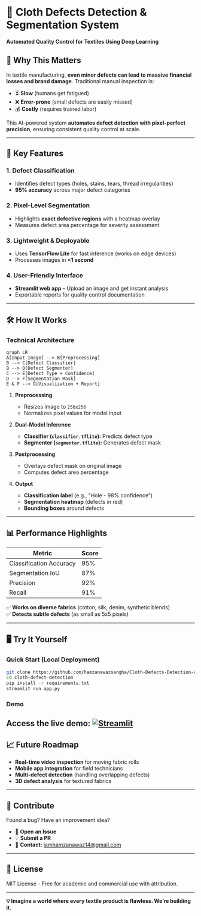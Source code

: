 # 🧵 Cloth Defects Detection & Segmentation System  

**Automated Quality Control for Textiles Using Deep Learning**  

## 🌟 **Why This Matters**  
In textile manufacturing, **even minor defects can lead to massive financial losses and brand damage**. Traditional manual inspection is:  
- ⏳ **Slow** (humans get fatigued)  
- ❌ **Error-prone** (small defects are easily missed)  
- 💰 **Costly** (requires trained labor)  

This AI-powered system **automates defect detection with pixel-perfect precision**, ensuring consistent quality control at scale.  

---

## 🚀 **Key Features**  

### 1. **Defect Classification**  
   - Identifies defect types (holes, stains, tears, thread irregularities)  
   - **95% accuracy** across major defect categories  

### 2. **Pixel-Level Segmentation**  
   - Highlights **exact defective regions** with a heatmap overlay  
   - Measures defect area percentage for severity assessment  

### 3. **Lightweight & Deployable**  
   - Uses **TensorFlow Lite** for fast inference (works on edge devices)  
   - Processes images in **<1 second**  

### 4. **User-Friendly Interface**  
   - **Streamlit web app** – Upload an image and get instant analysis  
   - Exportable reports for quality control documentation  

---

## 🛠️ **How It Works**  

### **Technical Architecture**  
```mermaid
graph LR
A[Input Image] --> B[Preprocessing]
B --> C[Defect Classifier]
B --> D[Defect Segmenter]
C --> E[Defect Type + Confidence]
D --> F[Segmentation Mask]
E & F --> G[Visualization + Report]
```

1. **Preprocessing**  
   - Resizes image to `256x256`  
   - Normalizes pixel values for model input  

2. **Dual-Model Inference**  
   - **Classifier (`classifier.tflite`):** Predicts defect type  
   - **Segmenter (`segmenter.tflite`):** Generates defect mask  

3. **Postprocessing**  
   - Overlays defect mask on original image  
   - Computes defect area percentage  

4. **Output**  
   - **Classification label** (e.g., "Hole - 98% confidence")  
   - **Segmentation heatmap** (defects in red)  
   - **Bounding boxes** around defects  

---

## 📊 **Performance Highlights**  

| Metric               | Score  |
|----------------------|--------|
| Classification Accuracy | 95%   |
| Segmentation IoU     | 87%    |
| Precision            | 92%    |
| Recall               | 91%    |

✅ **Works on diverse fabrics** (cotton, silk, denim, synthetic blends)  
✅ **Detects subtle defects** (as small as 5x5 pixels)  

---

## 🖥️ **Try It Yourself**  

### **Quick Start (Local Deployment)**  
```bash
git clone https://github.com/hamzanawazsangha/Cloth-Defects-Detection-and-Segmentation.git
cd cloth-defect-detection
pip install -r requirements.txt
streamlit run app.py
```

### **Demo**  
Access the live demo: [![Streamlit](https://static.streamlit.io/badges/streamlit_badge_black_white.svg)](
https://cloth-defects-detection-and-segmentation-iamhamzanawaz.streamlit.app)  
---

## 📈 **Future Roadmap**  

- **Real-time video inspection** for moving fabric rolls  
- **Mobile app integration** for field technicians  
- **Multi-defect detection** (handling overlapping defects)  
- **3D defect analysis** for textured fabrics  

---

## 🤝 **Contribute**  
Found a bug? Have an improvement idea?  
- 🐞 **Open an Issue**  
- 💡 **Submit a PR**  
- 📧 **Contact:** iamhamzanawaz14@gmail.com  

---

## 📜 **License**  
MIT License - Free for academic and commercial use with attribution.  

---

**💡 Imagine a world where every textile product is flawless. We’re building it.**  
